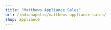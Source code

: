 ```yaml
---
title: "Matthews Appliance Sales"
url: /indianapolis/matthews-appliance-sales/
shop: appliance
---
```

